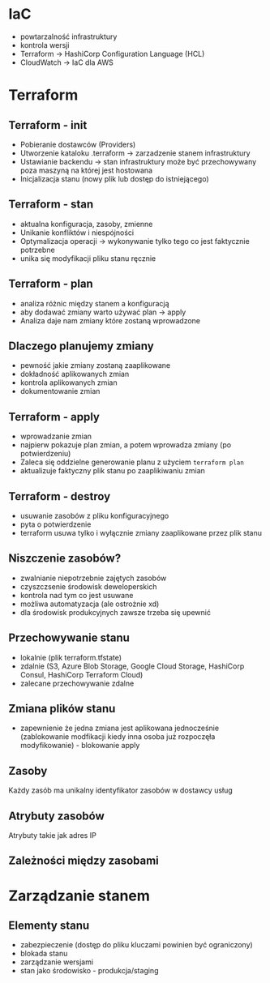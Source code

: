 # IaC

- powtarzalność infrastruktury
- kontrola wersji
- Terraform -> HashiCorp Configuration Language (HCL)
- CloudWatch -> IaC dla AWS

# Terraform

## Terraform - init

- Pobieranie dostawców (Providers)
- Utworzenie kataloku .terraform -> zarzadzenie stanem infrastruktury
- Ustawianie backendu -> stan infrastruktury może być przechowywany poza maszyną na której jest hostowana
- Inicjalizacja stanu (nowy plik lub dostęp do istniejącego)

## Terraform - stan

- aktualna konfiguracja, zasoby, zmienne
- Unikanie konfliktów i niespójności
- Optymalizacja operacji -> wykonywanie tylko tego co jest faktycznie potrzebne
- unika się modyfikacji pliku stanu ręcznie

## Terraform - plan

- analiza różnic między stanem a konfiguracją
- aby dodawać zmiany warto używać plan -> apply
- Analiza daje nam zmiany które zostaną wprowadzone

## Dlaczego planujemy zmiany

- pewność jakie zmiany zostaną zaaplikowane
- dokładność aplikowanych zmian
- kontrola aplikowanych zmian
- dokumentowanie zmian

## Terraform - apply

- wprowadzanie zmian
- najpierw pokazuje plan zmian, a potem wprowadza zmiany (po potwierdzeniu)
- Zaleca się oddzielne generowanie planu z użyciem `terraform plan`
- aktualizuje faktyczny plik stanu po zaaplikiwaniu zmian

## Terraform - destroy

- usuwanie zasobów z pliku konfiguracyjnego
- pyta o potwierdzenie
- terraform usuwa tylko i wyłącznie zmiany zaaplikowane przez plik stanu

## Niszczenie zasobów?

- zwalnianie niepotrzebnie zajętych zasobów
- czyszczsenie środowisk deweloperskich
- kontrola nad tym co jest usuwane
- możliwa automatyzacja (ale ostrożnie xd)
- dla środowisk produkcyjnych zawsze trzeba się upewnić

## Przechowywanie stanu

- lokalnie (plik terraform.tfstate)
- zdalnie (S3, Azure Blob Storage, Google Cloud Storage, HashiCorp Consul, HashiCorp Terraform Cloud)
- zalecane przechowywanie zdalne

## Zmiana plików stanu

- zapewnienie że jedna zmiana jest aplikowana jednocześnie (zablokowanie modfikacji kiedy inna osoba już rozpoczęła modyfikowanie) - blokowanie apply

## Zasoby

Każdy zasób ma unikalny identyfikator zasobów w dostawcy usług

## Atrybuty zasobów

Atrybuty takie jak adres IP

## Zależności między zasobami

# Zarządzanie stanem

## Elementy stanu

- zabezpieczenie (dostęp do pliku kluczami powinien być ograniczony)
- blokada stanu
- zarządzanie wersjami
- stan jako środowisko - produkcja/staging
